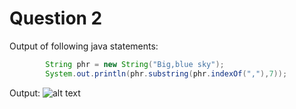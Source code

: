 # Question 2

Output of following java statements: 

```java
        String phr = new String("Big,blue sky");
        System.out.println(phr.substring(phr.indexOf(","),7));
```

Output: 
![alt text][logo]

[logo]: https://user-images.githubusercontent.com/55252513/76351595-af6a5d00-6348-11ea-8e7d-1823247757e6.PNG "Logo Title Text 2"

